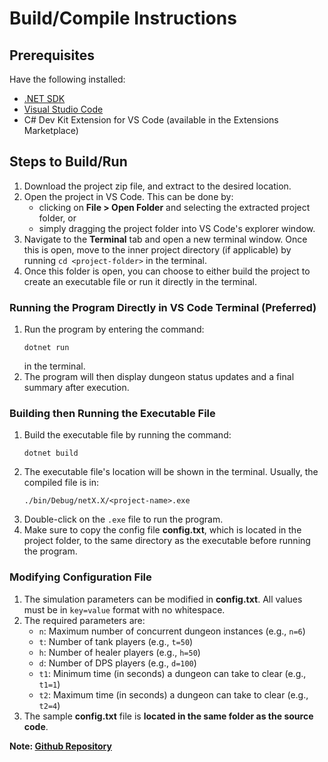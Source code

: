 # Build/Compile Instructions
## Prerequisites
Have the following installed:
- [.NET SDK](https://dotnet.microsoft.com/en-us/download)
- [Visual Studio Code](https://code.visualstudio.com/)
- C# Dev Kit Extension for VS Code (available in the Extensions Marketplace)

## Steps to Build/Run
1. Download the project zip file, and extract to the desired location.
2. Open the project in VS Code. This can be done by:
    - clicking on **File > Open Folder** and selecting the extracted project folder, or
    - simply dragging the project folder into VS Code's explorer window.
3. Navigate to the **Terminal** tab and open a new terminal window. Once this is open, move to the inner project directory (if applicable) by running `cd <project-folder>` in the terminal.
4. Once this folder is open, you can choose to either build the project to create an executable file or run it directly in the terminal.

### Running the Program Directly in VS Code Terminal (Preferred)
1. Run the program by entering the command:
   ```
   dotnet run
   ```
   in the terminal.
2. The program will then display dungeon status updates and a final summary after execution.

### Building then Running the Executable File
1. Build the executable file by running the command:
   ```
   dotnet build
   ```
2. The executable file's location will be shown in the terminal. Usually, the compiled file is in:
   ```
   ./bin/Debug/netX.X/<project-name>.exe
   ```
3. Double-click on the `.exe` file to run the program.
4. Make sure to copy the config file **config.txt**, which is located in the project folder, to the same directory as the executable before running the program.

### Modifying Configuration File
1. The simulation parameters can be modified in **config.txt**. All values must be in `key=value` format with no whitespace. 
2. The required parameters are:
   - `n`: Maximum number of concurrent dungeon instances (e.g., `n=6`)
   - `t`: Number of tank players (e.g., `t=50`)
   - `h`: Number of healer players (e.g., `h=50`)
   - `d`: Number of DPS players (e.g., `d=100`)
   - `t1`: Minimum time (in seconds) a dungeon can take to clear (e.g., `t1=1`)
   - `t2`: Maximum time (in seconds) a dungeon can take to clear (e.g., `t2=4`)
3. The sample **config.txt** file is **located in the same folder as the source code**.

**Note: [Github Repository](https://github.com/vaerdigris/STDISCM-P2)**